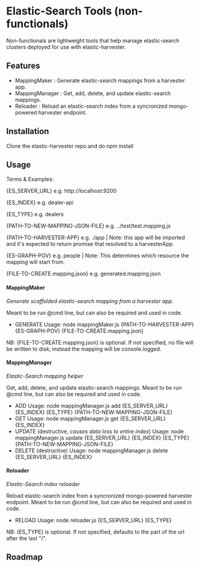 # Elastic-Search Tools (non-functionals)

Non-functionals are lightweight tools that help manage elastic-search clusters deployed for use with elastic-harvester.

## Features

- MappingMaker : Generate elastic-search mappings from a harvester app.
- MappingManager : Get, add, delete, and update elastic-search mappings.
- Reloader : Reload an elastic-search index from a syncronized mongo-powered harvester endpoint.

## Installation

Clone the elastic-harvester repo and do npm install

## Usage

Terms & Examples:

{ES_SERVER_URL} e.g. http://localhost:9200

{ES_INDEX} e.g. dealer-api

{ES_TYPE} e.g. dealers

{PATH-TO-NEW-MAPPING-JSON-FILE} e.g. ../test/test.mapping.js

{PATH-TO-HARVESTER-APP} e.g. ./app | Note: this app will be imported and it's expected to return promise that resolved to a harvesterApp.

{ES-GRAPH-POV} e.g. people | Note: This determines which resource the mapping will start from.

{FILE-TO-CREATE.mapping.json} e.g. generated.mapping.json

#### MappingMaker

_Generate scaffolded elastic-search mapping from a harvester app._

 Meant to be run @cmd line, but can also be required and used in code.

 - GENERATE
 Usage: node mappingMaker.js {PATH-TO-HARVESTER-APP} {ES-GRAPH-POV} {FILE-TO-CREATE.mapping.json}

 NB: {FILE-TO-CREATE.mapping.json} is optional. If not specified, no file will be written to disk; instead the mapping will be console.logged.



#### MappingManager
_Elastic-Search mapping helper_

Get, add, delete, and update elastic-search mappings.
Meant to be run @cmd line, but can also be required and used in code.


- ADD
Usage: node mappingManager.js add {ES_SERVER_URL} {ES_INDEX} {ES_TYPE} {PATH-TO-NEW-MAPPING-JSON-FILE}
- GET
Usage: node mappingManager.js get {ES_SERVER_URL} {ES_INDEX}
- UPDATE (destructive, *causes data loss to entire index*)
Usage: node mappingManager.js update {ES_SERVER_URL} {ES_INDEX} {ES_TYPE} {PATH-TO-NEW-MAPPING-JSON-FILE}
- DELETE (destructive)
Usage: node mappingManager.js delete {ES_SERVER_URL} {ES_INDEX}

#### Reloader

_Elastic-Search index reloader_

Reload elastic-search index from a syncronized mongo-powered harvester endpoint.
Meant to be run @cmd line, but can also be required and used in code.

- RELOAD
Usage: node reloader.js {ES_SERVER_URL} {ES_TYPE}

NB: {ES_TYPE} is optional. If not specified, defaults to the part of the url after the last "/".


## Roadmap
